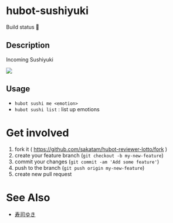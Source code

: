 hubot-sushiyuki
================

Build status :sushi:

Description
-----------

Incoming Sushiyuki

![](http://gyazo.kaizenplatform.in/images/d6d896d45e0d01e11ef0c68599b076afb24ed200.png)

Usage
-----

- `hubot sushi me <emotion>`
- `hubot sushi list` : list up emotions

Get involved
============

1. fork it ( https://github.com/sakatam/hubot-reviewer-lotto/fork )
2. create your feature branch (`git checkout -b my-new-feature`)
3. commit your changes (`git commit -am 'Add some feature'`)
4. push to the branch (`git push origin my-new-feature`)
5. create new pull request

See Also
=========

- [寿司ゆき](http://awayuki.net/sushiyuki/)
